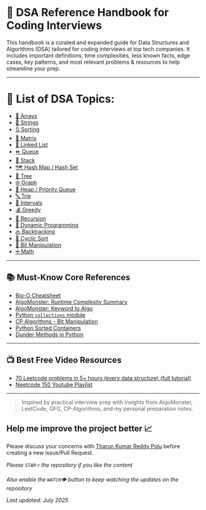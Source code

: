 # 📘 DSA Reference Handbook for Coding Interviews

This handbook is a curated and expanded guide for Data Structures and Algorithms (DSA) tailored for coding interviews at top tech companies. It includes important definitions, time complexities, less known facts, edge cases, key patterns, and most relevant problems & resources to help streamline your prep.

---
# 📖 List of DSA Topics:
- [📌 Arrays](https://github.com/TharunKumarReddyPolu/DSA-Handbook-for-Coding-Interviews/blob/main/Topics/arrays.md)
- [🧵 Strings](https://github.com/TharunKumarReddyPolu/DSA-Handbook-for-Coding-Interviews/blob/main/Topics/strings.md)
- [🔃 Sorting](https://github.com/TharunKumarReddyPolu/DSA-Handbook-for-Coding-Interviews/blob/main/Topics/sorting.md)
- [🧮 Matrix](https://github.com/TharunKumarReddyPolu/DSA-Handbook-for-Coding-Interviews/blob/main/Topics/matrix.md)
- [🔗 Linked List](https://github.com/TharunKumarReddyPolu/DSA-Handbook-for-Coding-Interviews/blob/main/Topics/linked-list.md)
- [⏩ Queue](https://github.com/TharunKumarReddyPolu/DSA-Handbook-for-Coding-Interviews/blob/main/Topics/queue.md)
- [🧱 Stack](https://github.com/TharunKumarReddyPolu/DSA-Handbook-for-Coding-Interviews/blob/main/Topics/stack.md)
- [🗺️ Hash Map / Hash Set](https://github.com/TharunKumarReddyPolu/DSA-Handbook-for-Coding-Interviews/blob/main/Topics/hashing.md)
- [🌲 Tree](https://github.com/TharunKumarReddyPolu/DSA-Handbook-for-Coding-Interviews/blob/main/Topics/tree.md)
- [🌐 Graph](https://github.com/TharunKumarReddyPolu/DSA-Handbook-for-Coding-Interviews/blob/main/Topics/graph.md)
- [🔺 Heap / Priority Queue](https://github.com/TharunKumarReddyPolu/DSA-Handbook-for-Coding-Interviews/blob/main/Topics/heap-pq.md)
- [🔤 Trie](https://github.com/TharunKumarReddyPolu/DSA-Handbook-for-Coding-Interviews/blob/main/Topics/trie.mds)
- [📆 Intervals](https://github.com/TharunKumarReddyPolu/DSA-Handbook-for-Coding-Interviews/blob/main/Topics/intervals.md)
- [💰 Greedy](https://github.com/TharunKumarReddyPolu/DSA-Handbook-for-Coding-Interviews/blob/main/Topics/greedy.md)
- [🔁 Recursion](https://github.com/TharunKumarReddyPolu/DSA-Handbook-for-Coding-Interviews/blob/main/Topics/recursion.md)
- [🧠 Dynamic Programming](https://github.com/TharunKumarReddyPolu/DSA-Handbook-for-Coding-Interviews/blob/main/Topics/dynamic-programming.md)
- [🔙 Backtracking](https://github.com/TharunKumarReddyPolu/DSA-Handbook-for-Coding-Interviews/blob/main/Topics/backtracking.md)
- [🔄 Cyclic Sort](https://github.com/TharunKumarReddyPolu/DSA-Handbook-for-Coding-Interviews/blob/main/Topics/cyclic-sort.md)
- [🧮 Bit Manipulation](https://github.com/TharunKumarReddyPolu/DSA-Handbook-for-Coding-Interviews/blob/main/Topics/bit-manipulation.md)
- [➗ Math](https://github.com/TharunKumarReddyPolu/DSA-Handbook-for-Coding-Interviews/blob/main/Topics/math.md)

---

## 📚 Must-Know Core References
- [Big-O Cheatsheet](https://www.bigocheatsheet.com/)
- [AlgoMonster: Runtime Complexity Summary](https://algo.monster/problems/runtime_summary)
- [AlgoMonster: Keyword to Algo](https://algo.monster/problems/keyword_to_algo)
- [Python `collections` module](https://www.geeksforgeeks.org/python-collections-module/)
- [CP Algorithms - Bit Manipulation](https://cp-algorithms.com/algebra/bit-manipulation.html)
- [Python Sorted Containers](https://www.geeksforgeeks.org/python-sorted-containers-an-introduction/)
- [Dunder Methods in Python](https://www.geeksforgeeks.org/dunder-magic-methods-python/)

---

## 📺 Best Free Video Resources
- [70 Leetcode problems in 5+ hours (every data structure) (full tutorial)](https://youtu.be/lvO88XxNAzs)
- [Neetcode 150 Youtube Playlist](https://www.youtube.com/watch?v=3OamzN90kPg&list=PLPe9IkX86X3y5m_MvtNu2ughxsvkqUNKr)

---

> Inspired by practical interview prep with insights from AlgoMonster, LeetCode, GFG, CP-Algorithms, and my personal preparation notes.

## Help me improve the project better 📈

Please discuss your concerns with [Tharun Kumar Reddy Polu](https://tharunpolu.com/) before creating a new issue/Pull Request.

_Please `STAR`⭐️ the repository if you like the content_

_Also enable the `WATCH`👁 button to keep watching the updates on the repository_


_Last updated: July 2025_